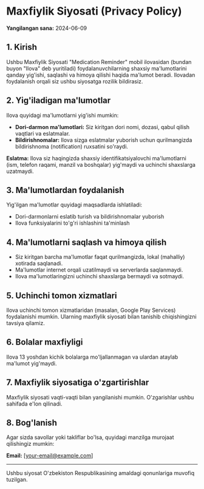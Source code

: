 # Maxfiylik Siyosati (Privacy Policy)

**Yangilangan sana:** 2024-06-09

## 1. Kirish

Ushbu Maxfiylik Siyosati "Medication Reminder" mobil ilovasidan (bundan buyon "Ilova" deb yuritiladi) foydalanuvchilarning shaxsiy ma'lumotlarini qanday yig'ishi, saqlashi va himoya qilishi haqida ma'lumot beradi. Ilovadan foydalanish orqali siz ushbu siyosatga rozilik bildirasiz.

## 2. Yig'iladigan ma'lumotlar

Ilova quyidagi ma'lumotlarni yig'ishi mumkin:

- **Dori-darmon ma'lumotlari:** Siz kiritgan dori nomi, dozasi, qabul qilish vaqtlari va eslatmalar.
- **Bildirishnomalar:** Ilova sizga eslatmalar yuborish uchun qurilmangizda bildirishnoma (notification) ruxsatini so'raydi.

**Eslatma:** Ilova siz haqingizda shaxsiy identifikatsiyalovchi ma'lumotlarni (ism, telefon raqami, manzil va boshqalar) yig'maydi va uchinchi shaxslarga uzatmaydi.

## 3. Ma'lumotlardan foydalanish

Yig'ilgan ma'lumotlar quyidagi maqsadlarda ishlatiladi:

- Dori-darmonlarni eslatib turish va bildirishnomalar yuborish
- Ilova funksiyalarini to'g'ri ishlashini ta'minlash

## 4. Ma'lumotlarni saqlash va himoya qilish

- Siz kiritgan barcha ma'lumotlar faqat qurilmangizda, lokal (mahalliy) xotirada saqlanadi.
- Ma'lumotlar internet orqali uzatilmaydi va serverlarda saqlanmaydi.
- Ilova ma'lumotlaringizni uchinchi shaxslarga bermaydi va sotmaydi.

## 5. Uchinchi tomon xizmatlari

Ilova uchinchi tomon xizmatlaridan (masalan, Google Play Services) foydalanishi mumkin. Ularning maxfiylik siyosati bilan tanishib chiqishingizni tavsiya qilamiz.

## 6. Bolalar maxfiyligi

Ilova 13 yoshdan kichik bolalarga mo'ljallanmagan va ulardan ataylab ma'lumot yig'maydi.

## 7. Maxfiylik siyosatiga o'zgartirishlar

Maxfiylik siyosati vaqti-vaqti bilan yangilanishi mumkin. O'zgarishlar ushbu sahifada e'lon qilinadi.

## 8. Bog'lanish

Agar sizda savollar yoki takliflar bo'lsa, quyidagi manzilga murojaat qilishingiz mumkin:

**Email:** [your-email@example.com]

---

Ushbu siyosat O'zbekiston Respublikasining amaldagi qonunlariga muvofiq tuzilgan.
